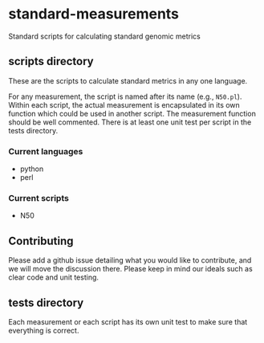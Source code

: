 # standard-measurements
Standard scripts for calculating standard genomic metrics

## scripts directory

These are the scripts to calculate standard metrics in any one language.

For any measurement, the script is named after its name (e.g., `N50.pl`). Within each script, the actual measurement is encapsulated in its own function which could be used in another script. The measurement function should be well commented.  There is at least one unit test per script in the tests directory.

### Current languages

* python
* perl

### Current scripts

* N50 

## Contributing

Please add a github issue detailing what you would like to contribute, and we will move the discussion there. Please keep in mind our ideals such as clear code and unit testing.

## tests directory

Each measurement or each script has its own unit test to make sure that everything is correct.
